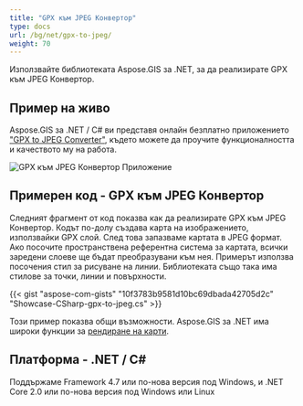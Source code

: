 ```yaml
---
title: "GPX към JPEG Конвертор"
type: docs
url: /bg/net/gpx-to-jpeg/
weight: 70
---
```


Използвайте библиотеката Aspose.GIS за .NET, за да реализирате GPX към JPEG Конвертор.

## **Пример на живо**

Aspose.GIS за .NET / C# ви представя онлайн безплатно приложението ["GPX to JPEG Converter"](https://products.aspose.app/gis/viewer/gpx-to-jpeg), където можете да проучите функционалността и качеството му на работа.

![GPX към JPEG Конвертор Приложение](viewer.png)

## **Примерен код - GPX към JPEG Конвертор**

Следният фрагмент от код показва как да реализирате GPX към JPEG Конвертор. Кодът по-долу създава карта на изображението, използвайки GPX слой. След това запазваме картата в JPEG формат. Ако посочите пространствена референтна система за картата, всички заредени слоеве ще бъдат преобразувани към нея.
Примерът използва посочения стил за рисуване на линии. Библиотеката също така има стилове за точки, линии и повърхности.

{{< gist "aspose-com-gists" "10f3783b9581d10bc69dbada42705d2c" "Showcase-CSharp-gpx-to-jpeg.cs" >}}

Този пример показва общи възможности. Aspose.GIS за .NET има широки функции за [рендиране на карти](https://docs.aspose.com/gis/net/map-rendering/).

## **Платформа - .NET / C#**

Поддържаме Framework 4.7 или по-нова версия под Windows, и .NET Core 2.0 или по-нова версия под Windows или Linux
